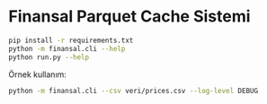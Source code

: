 # Finansal Parquet Cache Sistemi

```bash
pip install -r requirements.txt
python -m finansal.cli --help
python run.py --help
```

Örnek kullanım:

```bash
python -m finansal.cli --csv veri/prices.csv --log-level DEBUG
```
